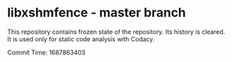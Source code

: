 # libxshmfence - master branch

This repository contains frozen state of the repository.
Its history is cleared. It is used only for static code
analysis with Codacy.

Commit Time: 1687863403